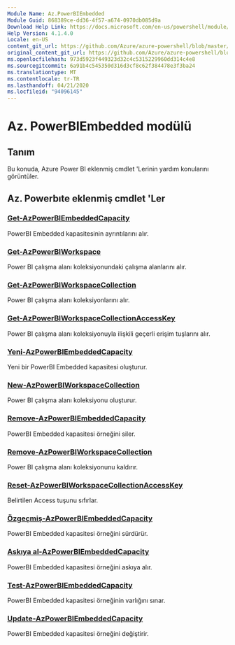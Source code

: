 ```yaml
---
Module Name: Az.PowerBIEmbedded
Module Guid: 868389ce-dd36-4f57-a674-0970db085d9a
Download Help Link: https://docs.microsoft.com/en-us/powershell/module/az.powerbiembedded
Help Version: 4.1.4.0
Locale: en-US
content_git_url: https://github.com/Azure/azure-powershell/blob/master/src/PowerBIEmbedded/PowerBIEmbedded/help/Az.PowerBIEmbedded.md
original_content_git_url: https://github.com/Azure/azure-powershell/blob/master/src/PowerBIEmbedded/PowerBIEmbedded/help/Az.PowerBIEmbedded.md
ms.openlocfilehash: 973d5923f449323d32c4c5315229960dd314c4e8
ms.sourcegitcommit: 6a91b4c545350d316d3cf8c62f384478e3f3ba24
ms.translationtype: MT
ms.contentlocale: tr-TR
ms.lasthandoff: 04/21/2020
ms.locfileid: "94096145"
---
```

# Az. PowerBIEmbedded modülü
## Tanım
Bu konuda, Azure Power BI eklenmiş cmdlet 'Lerinin yardım konularını görüntüler.

## Az. Powerbıte eklenmiş cmdlet 'Ler
### [Get-AzPowerBIEmbeddedCapacity](Get-AzPowerBIEmbeddedCapacity.md)
PowerBI Embedded kapasitesinin ayrıntılarını alır.

### [Get-AzPowerBIWorkspace](Get-AzPowerBIWorkspace.md)
Power BI çalışma alanı koleksiyonundaki çalışma alanlarını alır.

### [Get-AzPowerBIWorkspaceCollection](Get-AzPowerBIWorkspaceCollection.md)
Power BI çalışma alanı koleksiyonlarını alır.

### [Get-AzPowerBIWorkspaceCollectionAccessKey](Get-AzPowerBIWorkspaceCollectionAccessKey.md)
Power BI çalışma alanı koleksiyonuyla ilişkili geçerli erişim tuşlarını alır.

### [Yeni-AzPowerBIEmbeddedCapacity](New-AzPowerBIEmbeddedCapacity.md)
Yeni bir PowerBI Embedded kapasitesi oluşturur.

### [New-AzPowerBIWorkspaceCollection](New-AzPowerBIWorkspaceCollection.md)
Power BI çalışma alanı koleksiyonu oluşturur.

### [Remove-AzPowerBIEmbeddedCapacity](Remove-AzPowerBIEmbeddedCapacity.md)
PowerBI Embedded kapasitesi örneğini siler.

### [Remove-AzPowerBIWorkspaceCollection](Remove-AzPowerBIWorkspaceCollection.md)
Power BI çalışma alanı koleksiyonunu kaldırır.

### [Reset-AzPowerBIWorkspaceCollectionAccessKey](Reset-AzPowerBIWorkspaceCollectionAccessKey.md)
Belirtilen Access tuşunu sıfırlar.

### [Özgeçmiş-AzPowerBIEmbeddedCapacity](Resume-AzPowerBIEmbeddedCapacity.md)
PowerBI Embedded kapasitesi örneğini sürdürür.

### [Askıya al-AzPowerBIEmbeddedCapacity](Suspend-AzPowerBIEmbeddedCapacity.md)
PowerBI Embedded kapasitesi örneğini askıya alır.

### [Test-AzPowerBIEmbeddedCapacity](Test-AzPowerBIEmbeddedCapacity.md)
PowerBI Embedded kapasitesi örneğinin varlığını sınar.

### [Update-AzPowerBIEmbeddedCapacity](Update-AzPowerBIEmbeddedCapacity.md)
PowerBI Embedded kapasitesi örneğini değiştirir.

